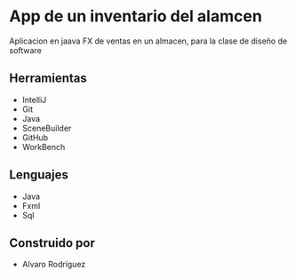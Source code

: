 # App de un inventario del alamcen
Aplicacion en jaava FX de ventas en un almacen, para la clase de diseño de software

## Herramientas
* IntelliJ
* Git
* Java
* SceneBuilder
* GitHub
* WorkBench

## Lenguajes
* Java
* Fxml
* Sql

## Construido por
* Alvaro Rodríguez